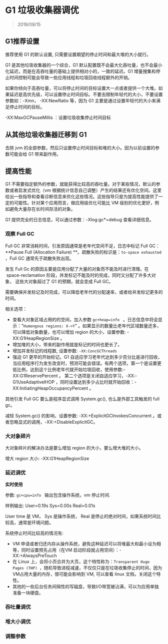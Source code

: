 # G1 垃圾收集器调优

> 2019/09/15

## G1推荐设置

推荐使用 G1 的默认设置, 只需要设置期望的停止时间和最大堆的大小就行。

G1 是其他垃圾收集器的一个综合，G1 默认配置既不会最大化吞吐量，也不会最小化延迟，而是在高吞吐量的基础上提供相对小的，一致的延迟。G1 增量搜集和停止时间控制可能会导致一些应用线程和垃圾回收线程额外的开销。

如果你倾向于高吞吐量，可以将停止时间的目标设置大一点或者提供一个大堆。如果延迟是高优先级，可以设置停止时间目标。不要去限制年轻代的大小，不要设置参数如：-Xmn， -XX:NewRatio 等，因为 G1 主要是通过设置年轻代的大小来满足停止时间的目标。

-XX:MaxGCPauseMillis ：设置垃圾收集停止时间目标

## 从其他垃圾收集器迁移到 G1

去除 jvm 的全部参数，然后只设置停止时间目标和堆的大小。因为以前设置的参数可能会给 G1 带来副作用。

## 提高性能

G1 不需要指定额外的参数，就能获得比较高的吞吐量。对于某些情况，默认的参数或者启发式优化（vm 根据统计信息自己调整）产生的结果还有优化空间。这里给出一些指导和查看诊断信息来优化这些情况。这些指导只是为提高性能提供了一定的可能性。针对某个应用而言，做应用级优化可能比 VM 级别的优化更好，例如避免大量存在长时间存活的对象。

G1 提供完全的日志信息，可以通过参数：-Xlog:gc*=debug 查看详细信息。

### 观察 Full GC

Full GC 非常消耗时间，引发原因通常是老年代空间不足，日志中标记 Full GC：**Pause Full (Allocation Failure) **。疏散失败的标识是：`to-space exhausted `，Full GC 通常先于疏散失败出现。

发生 Full Gc 的原因主要是应用分配了大量的对象而不能及时进行清理。在  space-reclamation 阶段，并发标记不能及时的完成，同时又分配了许多大对象， 这些大对象超过了 G1 的预期，就会变成 Full GC。

需要确保并发标记及时完成，可以降低老年代的分配速率，或者给并发标记更多的时间。

相关选项：

* 查看大对象区域占用的的空间，加入参数 `gc+heap=info ` 。日志信息中将会显示："`Humongous regions: X->Y`” 。如果显示的数量比老年代区域数量还多，可以降低对象数量，也可以增加 region 的大小，设置参数: -XX:G1HeapRegionSize 。
* 增加堆的大小，带来的副作用就是标记的时间也更长了。
* 增加并发标记的线程数, 设置参数: `-XX:ConcGCThreads`
* 强迫 G1 更早的开始标记。G1 自适应学习老年代达到多少百分比是进行回收，当应用程序行为发生改变时，预测可能会错误。有两个选项，第一个是设置更低比例，达到这个比例老年代就开始垃圾回收，使用参数:-XX:G1ReservePercent 。 第二个选项是关闭自适应学习，-XX:-G1UseAdaptiveIHOP ，同时设置达到多少占比时就开始回收：-XX:InitiatingHeapOccupancyPercent 。

其他引发 Full GC 要么是程序显式调用 System.gc(), 也么是外部工具触发的 full gc。

减轻 System.gc() 的影响，设置参数: -XX:+ExplicitGCInvokesConcurrent 。或者忽略显式的调用，-XX:+DisableExplicitGC。

### 大对象碎片

大对象碎片的解决办法是要么增加 region 的大小，要么增大堆的大小。

增大 region 大小: -XX:G1HeapRegionSize 

### 延迟调优

**实时使用**

参数: `gc+cpu=info ` 输出包含操作系统，vm 停止时间.

样例输出: User=0.19s Sys=0.00s Real=0.01s 

User time  是 VM， Sys 是操作系统， Real 是停止的绝对时间，如果系统时间比较高，通常是环境问题。

系统停止时间比较高的情况有:

* VM 申请或者归还内存从操作系统，避免这种延迟可以将堆最大和最小设为相等，同时设置预先占用（在VM 启动阶段就占用空间）：-XX:+AlwaysPreTouch 
* 在 Linux 上，会将小页合并为大页，这个特性称为：`Transparent Huge Pages (THP) `，随机导致进程减速，不仅仅只是在垃圾收集停止的时间，因为VM占用大量的内存，很可能会影响到 VM, 可以查看 linux 文档，关闭这个特性。
* 其他的一些后台任务间隔性的写磁盘，导致I/O带宽被沾满，可以为应用单独准备一块硬盘。





### 吞吐量调优



### 堆大小调优



### 调整参数







